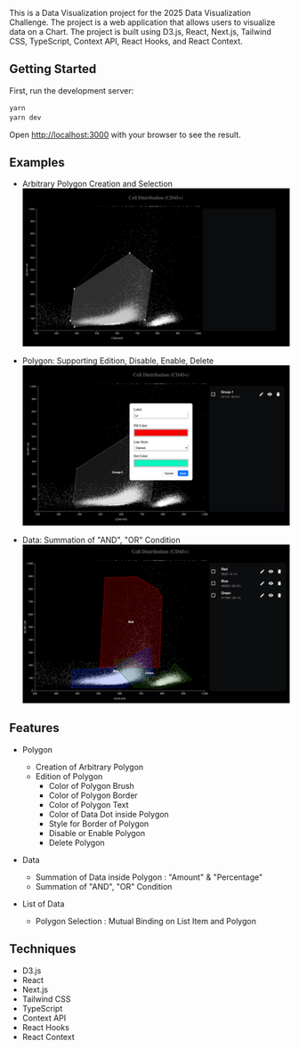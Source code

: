 
This is a  Data Visualization project for the 2025 Data Visualization Challenge. The project is a web application that allows users to visualize data on a Chart. The project is built using D3.js, React, Next.js, Tailwind CSS, TypeScript, Context API, React Hooks, and React Context. 


## Getting Started

First, run the development server:

```bash
yarn
yarn dev
```

Open [http://localhost:3000](http://localhost:3000) with your browser to see the result.


## Examples
- Arbitrary Polygon Creation and Selection
  ![Creation](./public/readMe/create.gif "Creation Example")

- Polygon: Supporting Edition, Disable, Enable, Delete
  ![Edition](./public/readMe/edit.gif "Edition Example")

- Data: Summation of "AND", "OR" Condition
  ![Data](./public/readMe/selection_summary.gif "Data Example")

## Features
- Polygon
  - Creation of Arbitrary Polygon
  - Edition of Polygon
    - Color of Polygon Brush
    - Color of Polygon Border
    - Color of Polygon Text
    - Color of Data Dot inside Polygon
    - Style for Border of Polygon
    - Disable or Enable Polygon
    - Delete Polygon
- Data 
  - Summation of Data inside Polygon : "Amount" & "Percentage"
  - Summation of "AND", "OR" Condition

- List of Data
  - Polygon Selection : Mutual Binding on List Item and Polygon

## Techniques
- D3.js
- React
- Next.js 
- Tailwind CSS
- TypeScript
- Context API
- React Hooks
- React Context



